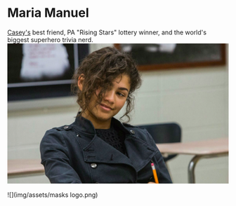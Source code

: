 # Maria Manuel

[Casey's](silhouette.md) best friend, PA "Rising Stars" lottery winner, and the world's biggest superhero trivia nerd.
![](img/NPCs/taz.png)

![](img/assets/masks logo.png)
